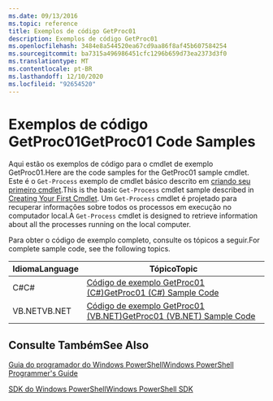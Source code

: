 ```yaml
---
ms.date: 09/13/2016
ms.topic: reference
title: Exemplos de código GetProc01
description: Exemplos de código GetProc01
ms.openlocfilehash: 3484e8a544520ea67cd9aa86f8af45b607584254
ms.sourcegitcommit: ba7315a496986451cfc1296b659d73ea2373d3f0
ms.translationtype: MT
ms.contentlocale: pt-BR
ms.lasthandoff: 12/10/2020
ms.locfileid: "92654520"
---
```

# <a name="getproc01-code-samples"></a><span data-ttu-id="e23f1-103">Exemplos de código GetProc01</span><span class="sxs-lookup"><span data-stu-id="e23f1-103">GetProc01 Code Samples</span></span>

<span data-ttu-id="e23f1-104">Aqui estão os exemplos de código para o cmdlet de exemplo GetProc01.</span><span class="sxs-lookup"><span data-stu-id="e23f1-104">Here are the code samples for the GetProc01 sample cmdlet.</span></span> <span data-ttu-id="e23f1-105">Este é o `Get-Process` exemplo de cmdlet básico descrito em [criando seu primeiro cmdlet](../cmdlet/creating-a-cmdlet-without-parameters.md).</span><span class="sxs-lookup"><span data-stu-id="e23f1-105">This is the basic `Get-Process` cmdlet sample described in [Creating Your First Cmdlet](../cmdlet/creating-a-cmdlet-without-parameters.md).</span></span> <span data-ttu-id="e23f1-106">Um `Get-Process` cmdlet é projetado para recuperar informações sobre todos os processos em execução no computador local.</span><span class="sxs-lookup"><span data-stu-id="e23f1-106">A `Get-Process` cmdlet is designed to retrieve information about all the processes running on the local computer.</span></span>

<span data-ttu-id="e23f1-107">Para obter o código de exemplo completo, consulte os tópicos a seguir.</span><span class="sxs-lookup"><span data-stu-id="e23f1-107">For complete sample code, see the following topics.</span></span>

|<span data-ttu-id="e23f1-108">Idioma</span><span class="sxs-lookup"><span data-stu-id="e23f1-108">Language</span></span>|<span data-ttu-id="e23f1-109">Tópico</span><span class="sxs-lookup"><span data-stu-id="e23f1-109">Topic</span></span>|
|--------------|-----------|
|<span data-ttu-id="e23f1-110">C#</span><span class="sxs-lookup"><span data-stu-id="e23f1-110">C#</span></span>|[<span data-ttu-id="e23f1-111">Código de exemplo GetProc01 (C#)</span><span class="sxs-lookup"><span data-stu-id="e23f1-111">GetProc01 (C#) Sample Code</span></span>](./getproc01-csharp-sample-code.md)|
|<span data-ttu-id="e23f1-112">VB.NET</span><span class="sxs-lookup"><span data-stu-id="e23f1-112">VB.NET</span></span>|[<span data-ttu-id="e23f1-113">Código de exemplo GetProc01 (VB.NET)</span><span class="sxs-lookup"><span data-stu-id="e23f1-113">GetProc01 (VB.NET) Sample Code</span></span>](./getproc01-vb-net-sample-code.md)|

## <a name="see-also"></a><span data-ttu-id="e23f1-114">Consulte Também</span><span class="sxs-lookup"><span data-stu-id="e23f1-114">See Also</span></span>

[<span data-ttu-id="e23f1-115">Guia do programador do Windows PowerShell</span><span class="sxs-lookup"><span data-stu-id="e23f1-115">Windows PowerShell Programmer's Guide</span></span>](./windows-powershell-programmer-s-guide.md)

[<span data-ttu-id="e23f1-116">SDK do Windows PowerShell</span><span class="sxs-lookup"><span data-stu-id="e23f1-116">Windows PowerShell SDK</span></span>](../windows-powershell-reference.md)
